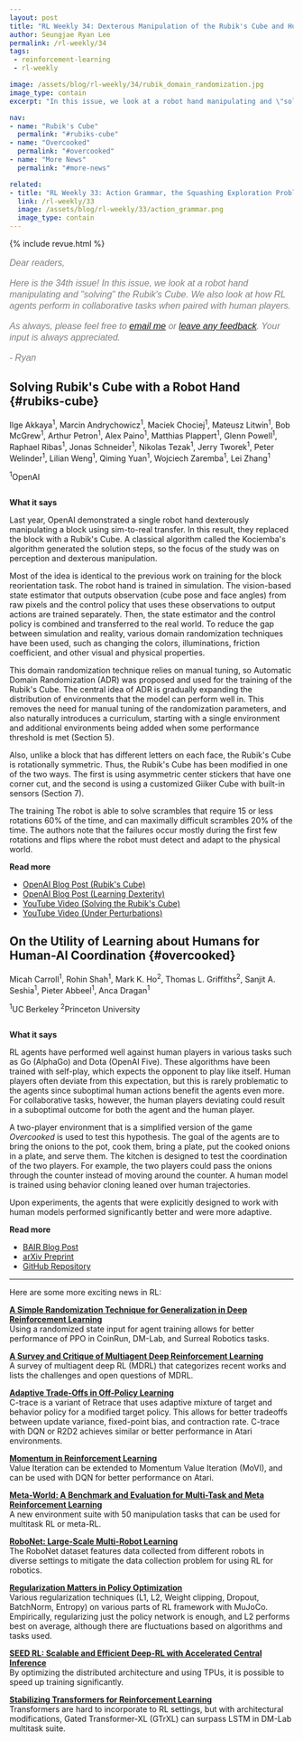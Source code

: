```yaml
---
layout: post
title: "RL Weekly 34: Dexterous Manipulation of the Rubik's Cube and Human-Agent Collaboration in Overcooked"
author: Seungjae Ryan Lee
permalink: /rl-weekly/34
tags:
 - reinforcement-learning
 - rl-weekly

image: /assets/blog/rl-weekly/34/rubik_domain_randomization.jpg
image_type: contain
excerpt: "In this issue, we look at a robot hand manipulating and \"solving\" the Rubik's Cube. We also look at comparative performances of human-agnostic and human-aware RL agents in Overcooked when paired with human players."

nav:
- name: "Rubik's Cube"
  permalink: "#rubiks-cube"
- name: "Overcooked"
  permalink: "#overcooked"
- name: "More News"
  permalink: "#more-news"

related:
- title: "RL Weekly 33: Action Grammar, the Squashing Exploration Problem, and Task-relevant GAIL"
  link: /rl-weekly/33
  image: /assets/blog/rl-weekly/33/action_grammar.png
  image_type: contain
---
```



{% include revue.html %}

<style>
.letter, .letter p {
  color: gray;
  font-family: "Helvetica", "Arial", sans-serif;
  font-size: 16px;
  font-style: italic;
  font-weight: 400;
  line-height: 20px;
}
.letter a {
  font-family: "Helvetica", "Arial", sans-serif;
  font-size: 16px;
  font-style: italic;
  font-weight: 400;
  line-height: 20px;
}
</style>

<div class="letter">
<p>
Dear readers,
</p>
<p>
Here is the 34th issue! In this issue, we look at a robot hand manipulating and "solving" the Rubik's Cube. We also look at how RL agents perform in collaborative tasks when paired with human players.
</p>
<p>
As always, please feel free to <a href="mailto:seungjaeryanlee@gmail.com">email me</a> or <a href="https://forms.gle/yZiHUXbtph8msVHn9">leave any feedback</a>. Your input is always appreciated.
</p>
<p>
- Ryan
</p>
</div>



## Solving Rubik's Cube with a Robot Hand {#rubiks-cube}

<p class="authors" style="font-size: 1em">
Ilge Akkaya<sup>1</sup>,
Marcin Andrychowicz<sup>1</sup>,
Maciek Chociej<sup>1</sup>,
Mateusz Litwin<sup>1</sup>,
Bob McGrew<sup>1</sup>,
Arthur Petron<sup>1</sup>,
Alex Paino<sup>1</sup>,
Matthias Plappert<sup>1</sup>,
Glenn Powell<sup>1</sup>,
Raphael Ribas<sup>1</sup>,
Jonas Schneider<sup>1</sup>,
Nikolas Tezak<sup>1</sup>,
Jerry Tworek<sup>1</sup>,
Peter Welinder<sup>1</sup>,
Lilian Weng<sup>1</sup>,
Qiming Yuan<sup>1</sup>,
Wojciech Zaremba<sup>1</sup>,
Lei Zhang<sup>1</sup>
</p>
<p class="authors__institutions" style="font-size: 1em">
    <sup>1</sup>OpenAI
</p>

<div class="w80">
  <img src="{{ absolute_url }}/assets/blog/rl-weekly/34/rubik_domain_randomization.jpg" alt="">
</div>

**What it says**

Last year, OpenAI demonstrated a single robot hand dexterously manipulating a block using sim-to-real transfer. In this result, they replaced the block with a Rubik's Cube. A classical algorithm called the Kociemba's algorithm generated the solution steps, so the focus of the study was on perception and dexterous manipulation.

Most of the idea is identical to the previous work on training for the block reorientation task. The robot hand is trained in simulation. The vision-based state estimator that outputs observation (cube pose and face angles) from raw pixels and the control policy that uses these observations to output actions are trained separately. Then, the state estimator and the control policy is combined and transferred to the real world. To reduce the gap between simulation and reality, various domain randomization techniques have been used, such as changing the colors, illuminations, friction coefficient, and other visual and physical properties.

This domain randomization technique relies on manual tuning, so Automatic Domain Randomization (ADR) was proposed and used for the training of the Rubik's Cube. The central idea of ADR is gradually expanding the distribution of environments that the model can perform well in. This removes the need for manual tuning of the randomization parameters, and also naturally introduces a curriculum, starting with a single environment and additional environments being added when some performance threshold is met (Section 5).

Also, unlike a block that has different letters on each face, the Rubik's Cube is rotationally symmetric. Thus, the Rubik's Cube has been modified in one of the two ways. The first is using asymmetric center stickers that have one corner cut, and the second is using a customized Giiker Cube with built-in sensors (Section 7).

The training The robot is able to solve scrambles that require 15 or less rotations 60% of the time, and can maximally difficult scrambles 20% of the time. The authors note that the failures occur mostly during the first few rotations and flips where the robot must detect and adapt to the physical world.


**Read more**

- [OpenAI Blog Post (Rubik's Cube)](https://openai.com/blog/solving-rubiks-cube/)
- [OpenAI Blog Post (Learning Dexterity)](https://openai.com/blog/learning-dexterity/)
- [YouTube Video (Solving the Rubik's Cube)](https://www.youtube.com/watch?v=kVmp0uGtShk)
- [YouTube Video (Under Perturbations)](https://www.youtube.com/watch?v=QyJGXc9WeNo)



## On the Utility of Learning about Humans for Human-AI Coordination {#overcooked}

<p class="authors" style="font-size: 1em">
Micah Carroll<sup>1</sup>,
Rohin Shah<sup>1</sup>,
Mark K. Ho<sup>2</sup>,
Thomas L. Griffiths<sup>2</sup>,
Sanjit A. Seshia<sup>1</sup>,
Pieter Abbeel<sup>1</sup>,
Anca Dragan<sup>1</sup>
</p>
<p class="authors__institutions" style="font-size: 1em">
    <sup>1</sup>UC Berkeley
    <sup>2</sup>Princeton University
</p>

<div class="w80">
  <img src="{{ absolute_url }}/assets/blog/rl-weekly/34/overcooked_layout.png" alt="">
</div>

<div class="w80">
  <img src="{{ absolute_url }}/assets/blog/rl-weekly/34/overcooked_compare.png" alt="">
</div>


**What it says**

RL agents have performed well against human players in various tasks such as Go (AlphaGo) and Dota (OpenAI Five). These algorithms have been trained with self-play, which expects the opponent to play like itself. Human players often deviate from this expectation, but this is rarely problematic to the agents since suboptimal human actions benefit the agents even more. For collaborative tasks, however, the human players deviating could result in a suboptimal outcome for both the agent and the human player.

A two-player environment that is a simplified version of the game *Overcooked* is used to test this hypothesis. The goal of the agents are to bring the onions to the pot, cook them, bring a plate, put the cooked onions in a plate, and serve them. The kitchen is designed to test the coordination of the two players. For example, the two players could pass the onions through the counter instead of moving around the counter. A human model is trained using behavior cloning leaned over human trajectories.

Upon experiments, the agents that were explicitly designed to work with human models performed significantly better and were more adaptive.

**Read more**

- [BAIR Blog Post](https://bair.berkeley.edu/blog/2019/10/21/coordination/)
- [arXiv Preprint](https://arxiv.org/abs/1910.05789)
- [GitHub Repository](https://github.com/HumanCompatibleAI/overcooked_ai)













------

<div id="more-news"></div>

Here are some more exciting news in RL:


[**A Simple Randomization Technique for Generalization in Deep Reinforcement Learning**](https://arxiv.org/abs/1910.05396)
<br/>
Using a randomized state input for agent training allows for better performance of PPO in CoinRun, DM-Lab, and Surreal Robotics tasks.

[**A Survey and Critique of Multiagent Deep Reinforcement Learning**](https://link.springer.com/article/10.1007/s10458-019-09421-1)
<br/>
A survey of multiagent deep RL (MDRL) that categorizes recent works and lists the challenges and open questions of MDRL.

[**Adaptive Trade-Offs in Off-Policy Learning**](https://arxiv.org/abs/1910.07478)
<br/>
C-trace is a variant of Retrace that uses adaptive mixture of target and behavior policy for a modified target policy. This allows for better tradeoffs between update variance, fixed-point bias, and contraction rate. C-trace with DQN or R2D2 achieves similar or better performance in Atari environments.

[**Momentum in Reinforcement Learning**](https://arxiv.org/abs/1910.09322)
<br/>
Value Iteration can be extended to Momentum Value Iteration (MoVI), and can be used with DQN for better performance on Atari.

[**Meta-World: A Benchmark and Evaluation for Multi-Task and Meta Reinforcement Learning**](https://meta-world.github.io/)
<br/>
A new environment suite with 50 manipulation tasks that can be used for multitask RL or meta-RL.

[**RoboNet: Large-Scale Multi-Robot Learning**](https://www.robonet.wiki/)
<br/>
The RoboNet dataset features data collected from different robots in diverse settings to mitigate the data collection problem for using RL for robotics.

[**Regularization Matters in Policy Optimization**](https://arxiv.org/abs/1910.09191)
<br/>
Various regularization techniques (L1, L2, Weight clipping, Dropout, BatchNorm, Entropy) on various parts of RL framework with MuJoCo. Empirically, regularizing just the policy network is enough, and L2 performs best on average, although there are fluctuations based on algorithms and tasks used.

[**SEED RL: Scalable and Efficient Deep-RL with Accelerated Central Inference**](https://arxiv.org/abs/1910.06591)
<br/>
By optimizing the distributed architecture and using TPUs, it is possible to speed up training significantly.

[**Stabilizing Transformers for Reinforcement Learning**](https://arxiv.org/abs/1910.06764)
<br/>
Transformers are hard to incorporate to RL settings, but with architectural modifications, Gated Transformer-XL (GTrXL) can surpass LSTM in DM-Lab multitask suite.

